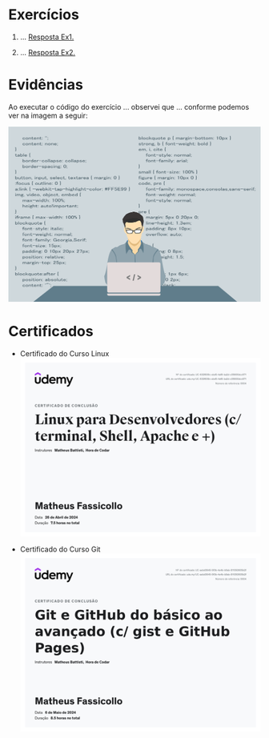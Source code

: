 # Exercícios


1. ...
[Resposta Ex1.](exercicios/ex1.txt)


2. ...
[Resposta Ex2.](exercicios/ex2.txt)




# Evidências


Ao executar o código do exercício ... observei que ... conforme podemos ver na imagem a seguir:


![Evidencia 1](evidencias/sample.webp)



# Certificados


- Certificado do Curso Linux
![Curso Linux](certificados/Linux.jpg)

- Certificado do Curso Git
![Curso Git](certificados/Git.jpg)




